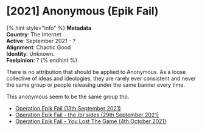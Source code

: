 # \[2021\] Anonymous \(Epik Fail\)

{% hint style="info" %}
**Metadata  
Country**: The Internet  
**Active**: September 2021 - ?  
**Alignment**: Chaotic Good  
**Identity**: Unknown.  
**Feelpinion**: ?
{% endhint %}

There is no attribution that should be applied to Anonymous. As a loose collective of ideas and ideologies, they are rarely ever consistent and never the same group or people releasing under the same banner every time.

This anonymous seem to be the same group tho.

* [Operation Epik Fail \(13th September 2021\)](../../../timeline/2021/september-2021/operation-epik-fail.md)
* [Operation Epik Fail - the /b/ sides \(29th September 2021\)](../../../timeline/2021/september-2021/operation-epik-fail-the-b-sides.md)
* [Operation Epik Fail - You Lost The Game \(4th October 2021\)](../../../timeline/2021/october-2021/untitled.md)


